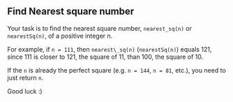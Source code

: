 ## Find Nearest square number
Your task is to find the nearest square number, `nearest_sq(n)` or `nearestSq(n)`, of a positive integer n.

For example, if `n = 111`, then `nearest\_sq(n)` (`nearestSq(n)`) equals 121, since 111 is closer to 121, the square of 11, than 100, the square of 10.

If the `n` is already the perfect square (e.g. `n = 144`, `n = 81`, etc.), you need to just return `n`.

Good luck :)